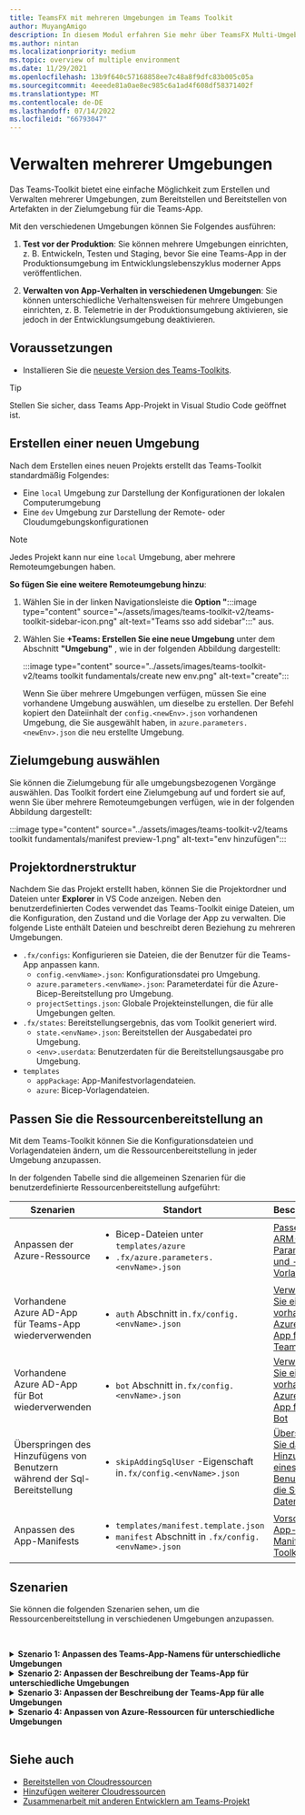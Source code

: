 ```yaml
---
title: TeamsFX mit mehreren Umgebungen im Teams Toolkit
author: MuyangAmigo
description: In diesem Modul erfahren Sie mehr über TeamsFX Multi-Umgebung, z. B. erstellen Sie eine neue Umgebung, wählen Sie die Zielumgebung und vieles mehr
ms.author: nintan
ms.localizationpriority: medium
ms.topic: overview of multiple environment
ms.date: 11/29/2021
ms.openlocfilehash: 13b9f640c57168858ee7c48a8f9dfc83b005c05a
ms.sourcegitcommit: 4eeede81a0ae8ec985c6a1ad4f608df58371402f
ms.translationtype: MT
ms.contentlocale: de-DE
ms.lasthandoff: 07/14/2022
ms.locfileid: "66793047"
---
```

# <a name="manage-multiple-environments"></a>Verwalten mehrerer Umgebungen

 Das Teams-Toolkit bietet eine einfache Möglichkeit zum Erstellen und Verwalten mehrerer Umgebungen, zum Bereitstellen und Bereitstellen von Artefakten in der Zielumgebung für die Teams-App.

 Mit den verschiedenen Umgebungen können Sie Folgendes ausführen:

1. **Test vor der Produktion**: Sie können mehrere Umgebungen einrichten, z. B. Entwickeln, Testen und Staging, bevor Sie eine Teams-App in der Produktionsumgebung im Entwicklungslebenszyklus moderner Apps veröffentlichen.

2. **Verwalten von App-Verhalten in verschiedenen Umgebungen**: Sie können unterschiedliche Verhaltensweisen für mehrere Umgebungen einrichten, z. B. Telemetrie in der Produktionsumgebung aktivieren, sie jedoch in der Entwicklungsumgebung deaktivieren.

## <a name="prerequisite"></a>Voraussetzungen

* Installieren Sie die [neueste Version des Teams-Toolkits](https://marketplace.visualstudio.com/items?itemName=TeamsDevApp.ms-teams-vscode-extension).

> [!TIP]
> Stellen Sie sicher, dass Teams App-Projekt in Visual Studio Code geöffnet ist.

## <a name="create-a-new-environment"></a>Erstellen einer neuen Umgebung

Nach dem Erstellen eines neuen Projekts erstellt das Teams-Toolkit standardmäßig Folgendes:

* Eine `local` Umgebung zur Darstellung der Konfigurationen der lokalen Computerumgebung
* Eine `dev` Umgebung zur Darstellung der Remote- oder Cloudumgebungskonfigurationen

> [!NOTE]
> Jedes Projekt kann nur eine `local` Umgebung, aber mehrere Remoteumgebungen haben.

**So fügen Sie eine weitere Remoteumgebung hinzu**:

1. Wählen Sie in der linken Navigationsleiste die **Option "**:::image type="content" source="~/assets/images/teams-toolkit-v2/teams-toolkit-sidebar-icon.png" alt-text="Teams sso add sidebar":::" aus.
2. Wählen Sie **+Teams: Erstellen Sie eine neue Umgebung** unter dem Abschnitt **"Umgebung"** , wie in der folgenden Abbildung dargestellt:

   :::image type="content" source="../assets/images/teams-toolkit-v2/teams toolkit fundamentals/create new env.png" alt-text="create":::

   Wenn Sie über mehrere Umgebungen verfügen, müssen Sie eine vorhandene Umgebung auswählen, um dieselbe zu erstellen. Der Befehl kopiert den Dateiinhalt der `config.<newEnv>.json` vorhandenen Umgebung, die Sie ausgewählt haben, in `azure.parameters.<newEnv>.json` die neu erstellte Umgebung.

## <a name="select-target-environment"></a>Zielumgebung auswählen

Sie können die Zielumgebung für alle umgebungsbezogenen Vorgänge auswählen. Das Toolkit fordert eine Zielumgebung auf und fordert sie auf, wenn Sie über mehrere Remoteumgebungen verfügen, wie in der folgenden Abbildung dargestellt:

:::image type="content" source="../assets/images/teams-toolkit-v2/teams toolkit fundamentals/manifest preview-1.png" alt-text="env hinzufügen":::

## <a name="project-folder-structure"></a>Projektordnerstruktur

Nachdem Sie das Projekt erstellt haben, können Sie die Projektordner und Dateien unter **Explorer** in VS Code anzeigen. Neben den benutzerdefinierten Codes verwendet das Teams-Toolkit einige Dateien, um die Konfiguration, den Zustand und die Vorlage der App zu verwalten. Die folgende Liste enthält Dateien und beschreibt deren Beziehung zu mehreren Umgebungen.

* `.fx/configs`: Konfigurieren sie Dateien, die der Benutzer für die Teams-App anpassen kann.
  * `config.<envName>.json`: Konfigurationsdatei pro Umgebung.
  * `azure.parameters.<envName>.json`: Parameterdatei für die Azure-Bicep-Bereitstellung pro Umgebung.
  * `projectSettings.json`: Globale Projekteinstellungen, die für alle Umgebungen gelten.
* `.fx/states`: Bereitstellungsergebnis, das vom Toolkit generiert wird.
  * `state.<envName>.json`: Bereitstellen der Ausgabedatei pro Umgebung.
  * `<env>.userdata`: Benutzerdaten für die Bereitstellungsausgabe pro Umgebung.
* `templates`
  * `appPackage`: App-Manifestvorlagendateien.
  * `azure`: Bicep-Vorlagendateien.

## <a name="customize-resource-provision"></a>Passen Sie die Ressourcenbereitstellung an

Mit dem Teams-Toolkit können Sie die Konfigurationsdateien und Vorlagendateien ändern, um die Ressourcenbereitstellung in jeder Umgebung anzupassen.

In der folgenden Tabelle sind die allgemeinen Szenarien für die benutzerdefinierte Ressourcenbereitstellung aufgeführt:

| Szenarien | Standort| Beschreibung |
| --- | --- | --- |
| Anpassen der Azure-Ressource | <ul> <li>Bicep-Dateien unter `templates/azure`</li> <li>`.fx/azure.parameters.<envName>.json`</li></ul> | [Passen Sie ARM-Parameter und -Vorlagen an](provision.md#customize-arm-template-files) |
| Vorhandene Azure AD-App für Teams-App wiederverwenden | <ul> <li>`auth` Abschnitt in`.fx/config.<envName>.json`</li> </ul> |  [Verwenden Sie eine vorhandene Azure AD-App für Ihre Teams-App](provision.md#use-an-existing-azure-ad-app-for-your-teams-app) |
| Vorhandene Azure AD-App für Bot wiederverwenden | <ul> <li>`bot` Abschnitt in`.fx/config.<envName>.json`</li> </ul> | [Verwenden Sie eine vorhandene Azure AD-App für Ihren Bot](provision.md#use-an-existing-azure-ad-app-for-your-bot) |
| Überspringen des Hinzufügens von Benutzern während der Sql-Bereitstellung | <ul> <li>`skipAddingSqlUser` -Eigenschaft in`.fx/config.<envName>.json`</li> </ul> | [Überspringen Sie das Hinzufügen eines Benutzers für die SQL-Datenbank](provision.md#skip-adding-user-for-sql-database) |
| Anpassen des App-Manifests | <ul> <li>`templates/manifest.template.json`</li> <li>`manifest` Abschnitt in `.fx/config.<envName>.json`</li>  </ul> | [Vorschau des App-Manifests im Toolkit](TeamsFx-preview-and-customize-app-manifest.md)|

## <a name="scenarios"></a>Szenarien

Sie können die folgenden Szenarien sehen, um die Ressourcenbereitstellung in verschiedenen Umgebungen anzupassen.
<br>

<br><details>
<summary><b>Szenario 1: Anpassen des Teams-App-Namens für unterschiedliche Umgebungen </b></summary>

Sie können den Namen `myapp(dev)` der Teams-App für die Standardumgebung `dev` und `myapp(staging)` für die Stagingumgebung `staging`festlegen.

Führen Sie die Schritte zur Anpassung aus:

1. Öffnen Sie die Konfigurationsdatei `.fx/configs/config.dev.json`.
2. Aktualisieren Sie die Eigenschaft des *Manifests > appName-> kurz* auf `myapp(dev)`.

  Die folgenden Aktualisierungen `.fx/configs/config.dev.json` sind erforderlich:

  ```json
  {
      "$schema": "https://aka.ms/teamsfx-env-config-schema",
      "description": "You can customize the TeamsFx config for different environments.   Visit https://aka.ms/teamsfx-env-config to learn more about this.",
      "manifest": {
          "appName": {
              "short": "myapp(dev)"
              ...
          }
      }
      ...
  }
  ```

3. Erstellen Sie eine neue Umgebung, und nennen Sie sie `staging` , wenn sie nicht vorhanden ist.
4. Öffnen Sie die Konfigurationsdatei `.fx/configs/config.staging.json`.
5. Aktualisieren Sie dieselbe Eigenschaft `myapp(staging)`.
6. Führen Sie den Bereitstellungsbefehl für `dev` und `staging` die Umgebung aus, um den App-Namen in Remoteumgebungen zu aktualisieren. Informationen zum Ausführen des Bereitstellungsbefehls mit dem Teams-Toolkit finden Sie [unter "Bereitstellung"](provision.md#provision-using-teams-toolkit).

</details>

<details>
<summary><b>Szenario 2: Anpassen der Beschreibung der Teams-App für unterschiedliche Umgebungen</b></summary>

Sie können verschiedene Teams-App-Beschreibungen für die verschiedenen Umgebungen festlegen:

* Für die Standardumgebung `dev`lautet `my app description for dev`die Beschreibung .
* Für die Stagingumgebung `staging`lautet `my app description for staging`die Beschreibung .

Führen Sie die Schritte zur Anpassung aus:

1. Öffnen Sie die Konfigurationsdatei `.fx/configs/config.dev.json`.
2. Fügen Sie eine neue Eigenschaft des *Manifests > Beschreibung hinzu, > kurz* mit dem Wert `my app description for dev`.

  Die folgenden Aktualisierungen `.fx/configs/config.dev.json` sind erforderlich:

  ```json
  {
      "$schema": "https://aka.ms/teamsfx-env-config-schema",
      "description": "You can customize the TeamsFx config for different environments.   Visit https://aka.ms/teamsfx-env-config to learn more about this.",
      "manifest": {
          ...
          "description": {
              "short": "`my app description for dev"
              ...
          }
      }
      ...
  }
  ```

3. Erstellen Sie eine neue Umgebung, und nennen Sie sie `staging` , wenn sie nicht vorhanden ist.
4. Öffnen Sie die Konfigurationsdatei `.fx/configs/config.staging.json`.
5. Fügen Sie dieselbe Eigenschaft zu `my app description for staging`hinzu.
6. Öffnen Sie die Manifestvorlage `templates/appPackage/manifest.template.json`der Teams-App.
7. Aktualisieren Sie die Eigenschaft `description > short` so, dass die **variable** verwendet wird, die in der Konfiguration von Dateien mit Schnurrbartsyntax `{{config.manifest.description.short}}`definiert ist.
  
  Die folgenden Aktualisierungen `manifest.template.json` sind erforderlich:

  ```json
  {
    "$schema": "https://developer.microsoft.com/en-us/json-schemas/teams/v1.11/MicrosoftTeams.schema.json",
    "manifestVersion": "1.11",
    "version": "1.0.0",
    ...
    "description": {
      "short": "{{config.manifest.description.short}}", 
      ...
    },
    ...
  }
  ```

8. Führen Sie den Bereitstellungsbefehl für `dev` und `staging` die Umgebung aus, um den App-Namen in Remoteumgebungen zu aktualisieren.

</details>

<details>
<summary><b>Szenario 3: Anpassen der Beschreibung der Teams-App für alle Umgebungen</b></summary>

Sie können die Beschreibung der Teams-App `my app description` für alle Umgebungen festlegen.

Da die Manifestvorlage der Teams-App in allen Umgebungen freigegeben ist, können wir den darin angegebenen Beschreibungswert für unser Ziel aktualisieren:

1. Öffnen Sie die Manifestvorlage `templates/appPackage/manifest.template.json`der Teams-App.
2. Aktualisieren Sie die Eigenschaft `description > short` mit **hartcodierter Zeichenfolge**`my app description`.
  
  Die folgenden Aktualisierungen `manifest.template.json` sind erforderlich:

  ```json
  {
    "$schema": "https://developer.microsoft.com/en-us/json-schemas/teams/v1.11/MicrosoftTeams.schema.json",
    "manifestVersion": "1.11",
    "version": "1.0.0",
    ...
    "description": {
      "short": "my app description",
      ...
    },
    ...
  }

  ```

3. Führen Sie den Bereitstellungsbefehl für **alle** Umgebungen aus, um den App-Namen in Remoteumgebungen zu aktualisieren.

</details>

<details>
<br><summary><b>Szenario 4: Anpassen von Azure-Ressourcen für unterschiedliche Umgebungen</b></summary>
Sie können Azure-Ressourcen für jede Umgebung anpassen, z. B. die Umgebung entsprechend fx/configs/azure.parameters bearbeiten. {env}.json-Datei, um den Namen der Azure-Funktion anzugeben.

Weitere Informationen zu Bicep-Vorlagen- und Parameterdateien finden Sie [unter Bereitstellen von Cloudressourcen](provision.md)
</details>
</br>

## <a name="see-also"></a>Siehe auch

* [Bereitstellen von Cloudressourcen](provision.md)
* [Hinzufügen weiterer Cloudressourcen](add-resource.md)
* [Zusammenarbeit mit anderen Entwicklern am Teams-Projekt](TeamsFx-collaboration.md)
